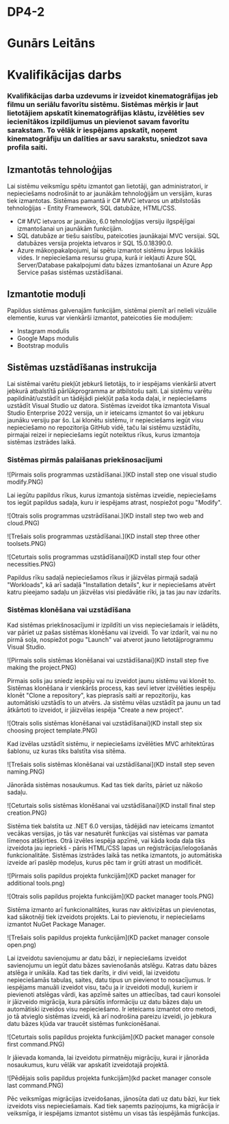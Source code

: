 # DP4-2

# Gunārs Leitāns

# Kvalifikācijas darbs

### Kvalifikācijas darba uzdevums ir izveidot kinematogrāfijas jeb filmu un seriālu favorītu sistēmu. Sistēmas mērķis ir ļaut lietotājiem apskatīt kinematogrāfijas klāstu, izvēlēties sev iecienītākos izpildījumus un pievienot savam favorītu sarakstam. To vēlāk ir iespējams apskatīt, noņemt kinematogrāfiju un dalīties ar savu sarakstu, sniedzot sava profila saiti.

## Izmantotās tehnoloģijas
Lai sistēmu veiksmīgu spētu izmantot gan lietotāji, gan administratori, ir nepieciešams nodrošināt to ar jaunākām tehnoloģijām un versijām, kuras tiek izmantotas. Sistēmas pamantā ir C# MVC ietvaros un atbilstošās tehnoloģijas - Entity Framework, SQL datubāze, HTML/CSS.
- C# MVC ietvaros ar jaunāko, 6.0 tehnoloģijas versiju ilgspējīgai izmantošanai un jaunākām funkcijām.
- SQL datubāze ar tiešu saistību, pateicoties jaunākajai MVC versijai. SQL datubāzes versija projekta ietvaros ir SQL 15.0.18390.0.
- Azure mākoņpakalpojumi, lai spētu izmantot sistēmu ārpus lokālās vides. Ir nepieciešama resursu grupa, kurā ir iekļauti Azure SQL Server/Database pakalpojumi datu bāzes izmantošanai un Azure App Service pašas sistēmas uzstādīšanai.

## Izmantotie moduļi
Papildus sistēmas galvenajām funkcijām, sistēmai piemīt arī nelieli vizuālie elementie, kurus var vienkārši izmantot, pateicoties šie moduļiem:
- Instagram modulis
- Google Maps modulis
- Bootstrap modulis

## Sistēmas uzstādīšanas instrukcija
Lai sistēmai varētu piekļūt jebkurš lietotājs, to ir iespējams vienkārši atvert jebkurā atbalstītā pārlūkprogramma ar atbilstošu saiti. Lai sistēmu varētu papildināt/uzstādīt un tādējādi piekļūt paša koda daļai, ir nepieciešams uzstādīt Visual Studio uz datora. Sistēmas izveidot tika izmantota Visual Studio Enterprise 2022 versija, un ir ieteicams izmantot šo vai jebkuru jaunāku versiju par šo. Lai klonētu sistēmu, ir nepieciešams iegūt visu nepieciešamo no repozitorija GitHub vidē, taču lai sistēmu uzstādītu, pirmajai reizei ir nepieciešams iegūt noteiktus rīkus, kurus izmantoja sistēmas izstrādes laikā.

### Sistēmas pirmās palaišanas priekšnosacījumi

![Pirmais solis programmas uzstādīšanai.](KD install step one visual studio modify.PNG)

Lai iegūtu papildus rīkus, kurus izmantoja sistēmas izveidie, nepieciešams tos iegūt papildus sadaļa, kuru ir iespējams atrast, nospiežot pogu "Modify".

![Otrais solis programmas uzstrādīšanai.](KD install step two web and cloud.PNG)

![Trešais solis programmas uzstādīšanai.](KD install step three other toolsets.PNG)

![Ceturtais solis programmas uzstādīšanai](KD install step four other necessities.PNG)

Papildus rīku sadaļā nepieciešamos rīkus ir jāizvēlas pirmajā sadaļā "Workloads", kā arī sadaļā "Installation details", kur ir nepieciešams atvērt katru pieejamo sadaļu un jāizvēlas visi piedāvātie rīki, ja tas jau nav izdarīts.

### Sistēmas klonēšana vai uzstādīšana

Kad sistēmas priekšnosacījumi ir izpildīti un viss nepieciešamais ir ielādēts, var pāriet uz pašas sistēmas klonēšanu vai izveidi. To var izdarīt, vai nu no pirmā soļa, nospiežot pogu "Launch" vai atverot jauno lietotājprogrammu Visual Studio.

![Pirmais solis sistēmas klonēšanai vai uzstādīšanai](KD install step five making the project.PNG)

Pirmais solis jau sniedz iespēju vai nu izveidot jaunu sistēmu vai klonēt to. Sistēmas klonēšana ir vienkāršs process, kas sevī ietver izvēlēties iespēju klonēt "Clone a repository", kas pieprasīs saiti ar repozitoriju, kas automātiski uzstādīs to un atvērs. Ja sistēmu vēlas uzstādīt pa jaunu un tad ātkārtoti to izveidot, ir jāizvēlas iespēja "Create a new project".

![Otrais solis sistēmas klonēšanai vai uzstādīšanai](KD install step six choosing project template.PNG)

Kad izvēlas uzstādīt sistēmu, ir nepieciešams izvēlēties MVC arhitektūras šablonu, uz kuras tiks balstīta visa sitēma.

![Trešais solis sistēmas klonēšanai vai uzstādīšanai](KD install step seven naming.PNG)

Jānorāda sistēmas nosaukumus. Kad tas tiek darīts, pāriet uz nākošo sadaļu.

![Ceturtais solis sistēmas klonēšanai vai uzstādīšanai](KD install final step creation.PNG)

Sistēma tiek balstīta uz .NET 6.0 versijas, tādējādi nav ieteicams izmantot vecākas versijas, jo tās var nesaturēt funkcijas vai sistēmas var pamata līmeņos atšķirties.
Otrā izvēles iespēja apzīmē, vai kāda koda daļa tiks izveidota jau iepriekš - pāris HTML/CSS lapas un reģistrācijas/ielogošanās funkcionalitāte. Sistēmas izstrādes laikā tas netika izmantots, jo automātiska izveide arī paslēp modeļus, kurus pēc tam ir grūti atrast un modificēt.

![Pirmais solis papildus projekta funkcijām](KD packet manager for additional tools.png)

![Otrais solis papildus projekta funkcijām](KD packet manager tools.PNG)

Sistēma izmanto arī funkcionalitātes, kuras nav aktivizētas un pievienotas, kad sākotnēji tiek izveidots projekts. Lai to pievienotu, ir nepieciešams izmantot NuGet Package Manager.

![Trešais solis papildus projekta funkcijām](KD packet manager console open.png)

Lai izveidotu savienojumu ar datu bāzi, ir nepieciešams izveidot savienojumu un iegūt datu bāzes savienošanās atslēgu. Katras datu bāzes atslēga ir unikāla. Kad tas tiek darīts, ir divi veidi, lai izveidotu nepieciešamās tabulas, saites, datu tipus un pievienot to nosacījumus. Ir iespējams manuāli izveidot visu, taču ja ir izveidoti moduļi, kuriem ir pievienoti atslēgas vārdi, kas apzīmē saites un attiecības, tad cauri konsolei ir jāizveido migrācija, kura pārsūtīs informāciju uz datu bāzes daļu un automātiski izveidos visu nepieciešamo. Ir ieteicams izmantot otro metodi, jo tā atvieglo sistēmas izveidi, kā arī nodrošina pareizu izveidi, jo jebkura datu bāzes kļūda var traucēt sistēmas funkcionēšanai.

![Ceturtais solis papildus projekta funkcijām](KD packet manager console first command.PNG)

Ir jāievada komanda, lai izveidotu pirmatnēju migrāciju, kurai ir jānorāda nosaukumus, kuru vēlāk var apskatīt izveidotajā projektā.

![Pēdējais solis papildus projekta funkcijām](kd packet manager console last command.PNG)

Pēc veiksmīgas migrācijas izveidošanas, jānosūta dati uz datu bāzi, kur tiek izveidots viss nepieciešamais. Kad tiek saņemts paziņojums, ka migrācija ir veiksmīga, ir iespējams izmantot sistēmu un visas tās iespējāmās funkcijas.
